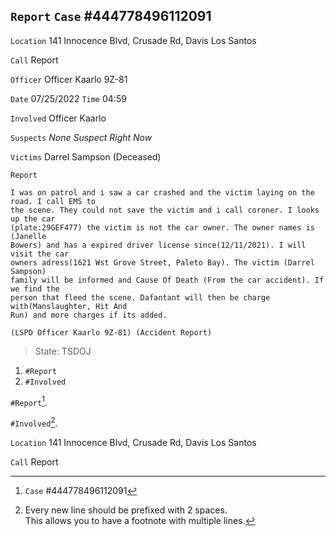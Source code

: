 `Report`
`Case` #444778496112091
---
`Location` 141 Innocence Blvd, Crusade Rd, Davis Los Santos

`Call` Report

`Officer` Officer Kaarlo 9Z-81

`Date` 07/25/2022 `Time` 04:59

`Involved` Officer Kaarlo

`Suspects` *None Suspect Right Now*

`Victims` Darrel Sampson (Deceased)

`Report`
```
I was on patrol and i saw a car crashed and the victim laying on the road. I call EMS to
the scene. They could not save the victim and i call coroner. I looks up the car
(plate:29GEF477) the victim is not the car owner. The owner names is (Janelle
Bowers) and has a expired driver license since(12/11/2021). I will visit the car
owners adress(1621 Wst Grove Street, Paleto Bay). The victim (Darrel Sampson)
family will be informed and Cause Of Death (From the car accident). If we find the
person that fleed the scene. Dafantant will then be charge with(Manslaughter, Hit And
Run) and more charges if its added.

(LSPD Officer Kaarlo 9Z-81) (Accident Report)
```
> State: TSDOJ

1. `#Report`
2. `#Involved`

`#Report`[^1].

`#Involved`[^2].  

[^1]:  `Case` #444778496112091

  `Location` 141 Innocence Blvd, Crusade Rd, Davis Los Santos
  
  `Call` Report
[^2]: Every new line should be prefixed with 2 spaces.  
  This allows you to have a footnote with multiple lines.
